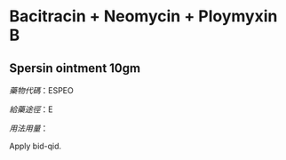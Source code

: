 # Bacitracin + Neomycin + Ploymyxin B

## Spersin ointment 10gm

*藥物代碼*：ESPEO

*給藥途徑*：E

*用法用量*：

Apply bid-qid.

